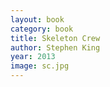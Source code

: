 ```yaml
---
layout: book
category: book
title: Skeleton Crew
author: Stephen King
year: 2013
image: sc.jpg
---
```


